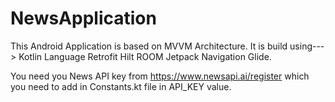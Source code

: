 # NewsApplication
This Android Application is based on MVVM Architecture.
It is build using--->
Kotlin Language
Retrofit
Hilt
ROOM
Jetpack Navigation
Glide.

You need you News API key from https://www.newsapi.ai/register  which you need to add in Constants.kt file in API_KEY value. 
